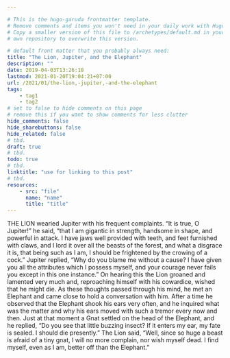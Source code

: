 ```yaml
---

# This is the hugo-garuda frontmatter template.
# Remove comments and items you won't need in your daily work with Hugo.
# Copy a smaller version of this file to /archetypes/default.md in your
# own repository to overwrite this version.

# default front matter that you probably always need:
title: "The Lion, Jupiter, and the Elephant"
description: ""
date: 2019-04-03T13:26:18
lastmod: 2021-01-20T19:04:21+07:00
url: /2021/01/the-lion,-jupiter,-and-the-elephant
tags:
    - tag1
    - tag2
# set to false to hide comments on this page
# remove this if you want to show comments for less clutter
hide_comments: false
hide_sharebuttons: false
hide_related: false
# tbd.
draft: true
# tbd.
todo: true
# tbd.
linktitle: "use for linking to this post"
# tbd.
resources:
    - src: "file"
      name: "name"
      title: "title"
---
```

THE LION wearied Jupiter with his frequent complaints. “It is true, O Jupiter!” he said, “that I am gigantic in strength, handsome in shape, and powerful in attack. I have jaws well provided with teeth, and feet furnished with claws, and I lord it over all the beasts of the forest, and what a disgrace it is, that being such as I am, I should be frightened by the crowing of a cock.” Jupiter replied, “Why do you blame me without a cause? I have given you all the attributes which I possess myself, and your courage never fails you except in this one instance.” On hearing this the Lion groaned and lamented very much and, reproaching himself with his cowardice, wished that he might die. As these thoughts passed through his mind, he met an Elephant and came close to hold a conversation with him. After a time he observed that the Elephant shook his ears very often, and he inquired what was the matter and why his ears moved with such a tremor every now and then. Just at that moment a Gnat settled on the head of the Elephant, and he replied, “Do you see that little buzzing insect? If it enters my ear, my fate is sealed. I should die presently.” The Lion said, “Well, since so huge a beast is afraid of a tiny gnat, I will no more complain, nor wish myself dead. I find myself, even as I am, better off than the Elephant.”
